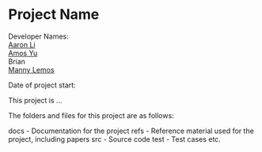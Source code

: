 # Project Name

Developer Names: \
[Aaron Li](https://github.com/aaronhsli) \
[Amos Yu](https://github.com/amosyu2000) \
Brian \
[Manny Lemos](https://github.com/MannyLemos)

Date of project start:

This project is ...

The folders and files for this project are as follows:

docs - Documentation for the project
refs - Reference material used for the project, including papers
src - Source code
test - Test cases
etc.
